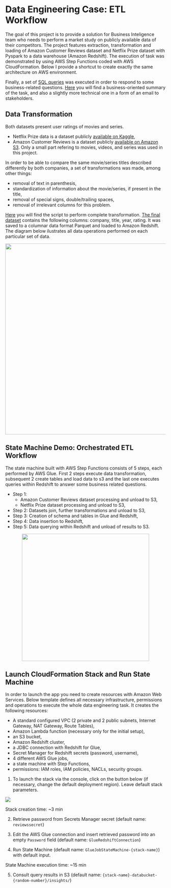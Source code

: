 # Data Engineering Case: ETL Workflow
The goal of this project is to provide a solution for Business Inteligence team who needs to perform a market study on publicly available data of their competitors. The project features extraction, transformation and loading of Amazon Customer Reviews dataset and Netflix Prize dataset with Pyspark to a data warehouse (Amazon Redshift). The execution of task was demonstrated by using AWS Step Functions coded with AWS CloudFormation. Below I provide a shortcut to create exactly the same architecture on AWS environment.

Finally, a set of [SQL queries](https://github.com/molly-moon/data-engineering-case/blob/master/sql/business_queries.sql) was executed in order to respond to some business-related questions. [Here](https://raw.githubusercontent.com/molly-moon/data-engineering-case/master/emails.txt) you will find a business-oriented summary of the task, and also a slightly more technical one in a form of an email to stakeholders. 

## Data Transformation
Both datasets present user ratings of movies and series. 
- Netflix Prize data is a dataset publicly [available on Kaggle](https://www.kaggle.com/netflix-inc/netflix-prize-data),
- Amazon Customer Reviews is a dataset publicly [available on Amazon S3](https://s3.amazonaws.com/amazon-reviews-pds/readme.html). Only a small part refering to movies, videos, and series was used in this project.

In order to be able to compare the same movie/series titles described differently by both companies, a set of transformations was made, among other things: 
- removal of text in parenthesis,
- standardization of information about the movie/series, if present in the title,
- removal of special signs, double/trailing spaces,
- removal of irrelevant columns for this problem.

[Here](https://github.com/molly-moon/data-engineering-case/blob/master/data-transformation.py) you will find the script to perform complete transformation. [The final dataset](https://github.com/molly-moon/data-engineering-case/tree/master/final_data.parquet) contains the following columns: company, title, year, rating. It was saved to a columnar data format Parquet and loaded to Amazon Redshift. The diagram below ilustrates all data operations performed on each particular set of data. 

<p align=center>
  <img src="https://github.com/molly-moon/data-engineering-case/blob/master/images/logical-diagram.png" height=600/>
  </p>
<p align=center>

## State Machine Demo: Orchestrated ETL Workflow
The state machine built with AWS Step Functions consists of 5 steps, each performed by AWS Glue. First 2 steps execute data transformation, subsequent 2 create tables and load data to s3 and the last one executes queries within Redshift to answer some business related questions. 

- Step 1: 
    - Amazon Customer Reviews dataset processing and unload to S3,
    - Netflix Prize dataset processing and unload to S3,
- Step 2: Datasets join, further transformations and unload to S3,
- Step 3: Creation of schema and tables in Glue and Redshift,
- Step 4: Data insertion to Redshift,
- Step 5: Data querying within Redshift and unload of results to S3. 

<p align=center>
  <img src="https://github.com/molly-moon/data-engineering-case/blob/master/images/state-machine.png" height=400/>
  </p>
<p align=center>

## Launch CloudFormation Stack and Run State Machine 

In order to launch the app you need to create resources with Amazon Web Services. Below template defines all necessary infrastructure, permissions and operations to execute the whole data engineering task. It creates the following resources:
- A standard configured VPC (2 private and 2 public subnets, Internet Gateway, NAT Gateway, Route Tables),
- Amazon Lambda function (necessary only for the initial setup),
- an S3 bucket,
- Amazon Redshift cluster,
- a JDBC connection with Redshift for Glue,
- Secret Manager for Redshift secrets (password, username),
- 4 different AWS Glue jobs,
- a state machine with Step Functions,
- permissions: IAM roles, IAM policies, NACLs, security groups.

1. To launch the stack via the console, click on the button below (if necessary, change the default deployment region). Leave default stack parameters.

[<img src='https://github.com/molly-moon/app-object-detection/blob/master/images/cloudformation-launch-stack.png?raw=true'>](https://console.aws.amazon.com/cloudformation/home?region=us-east-1#/stacks/new?stackName=etl-queries&templateURL=https://ala-artifacts.s3.us-east-2.amazonaws.com/template.yml) 

Stack creation time: ~3 min

2. Retrieve password from Secrets Manager secret (default name: ```reviewssecret```)

3. Edit the AWS Glue connection and insert retrieved password into an empty ```Password``` field (default name: ```GlueRedshiftConnection```)

4. Run State Machine (default name: ```GlueJobStateMachine-{stack-name}```) with default input.

  State Machine execution time: ~15 min

5. Consult query results in S3 (default name: ```{stack-name}-databucket-{random-number}/insights/```)
